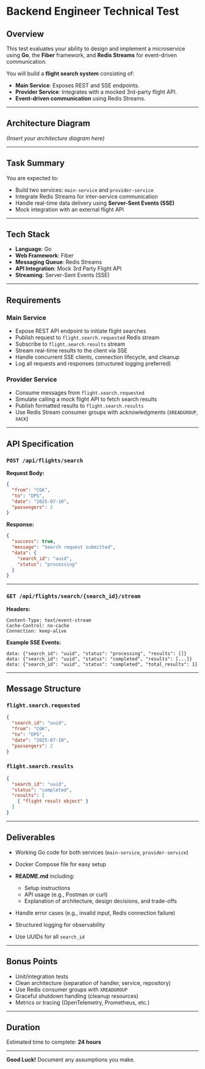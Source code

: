 # Backend Engineer Technical Test

## Overview
This test evaluates your ability to design and implement a microservice using **Go**, the **Fiber** framework, and **Redis Streams** for event-driven communication.  

You will build a **flight search system** consisting of:
- **Main Service**: Exposes REST and SSE endpoints.
- **Provider Service**: Integrates with a mocked 3rd-party flight API.
- **Event-driven communication** using Redis Streams.

---

## Architecture Diagram
*(Insert your architecture diagram here)*

---

## Task Summary
You are expected to:
- Build two services: `main-service` and `provider-service`
- Integrate Redis Streams for inter-service communication
- Handle real-time data delivery using **Server-Sent Events (SSE)**
- Mock integration with an external flight API

---

## Tech Stack
- **Language**: Go
- **Web Framework**: Fiber
- **Messaging Queue**: Redis Streams
- **API Integration**: Mock 3rd Party Flight API
- **Streaming**: Server-Sent Events (SSE)

---

## Requirements

### Main Service
- Expose REST API endpoint to initiate flight searches
- Publish request to `flight.search.requested` Redis stream
- Subscribe to `flight.search.results` stream
- Stream real-time results to the client via SSE
- Handle concurrent SSE clients, connection lifecycle, and cleanup
- Log all requests and responses (structured logging preferred)

### Provider Service
- Consume messages from `flight.search.requested`
- Simulate calling a mock flight API to fetch search results
- Publish formatted results to `flight.search.results`
- Use Redis Stream consumer groups with acknowledgments (`XREADGROUP`, `XACK`)

---

## API Specification

### `POST /api/flights/search`
**Request Body:**
```json
{
  "from": "CGK",
  "to": "DPS",
  "date": "2025-07-10",
  "passengers": 2
}
````

**Response:**

```json
{
  "success": true,
  "message": "Search request submitted",
  "data": {
    "search_id": "uuid",
    "status": "processing"
  }
}
```

---

### `GET /api/flights/search/{search_id}/stream`

**Headers:**

```
Content-Type: text/event-stream
Cache-Control: no-cache
Connection: keep-alive
```

**Example SSE Events:**

```
data: {"search_id": "uuid", "status": "processing", "results": []}
data: {"search_id": "uuid", "status": "completed", "results": [...]}
data: {"search_id": "uuid", "status": "completed", "total_results": 1}
```

---

## Message Structure

### `flight.search.requested`

```json
{
  "search_id": "uuid",
  "from": "CGK",
  "to": "DPS",
  "date": "2025-07-10",
  "passengers": 2
}
```

### `flight.search.results`

```json
{
  "search_id": "uuid",
  "status": "completed",
  "results": [
    { "flight result object" }
  ]
}
```

---

## Deliverables

* Working Go code for both services (`main-service`, `provider-service`)
* Docker Compose file for easy setup
* **README.md** including:

  * Setup instructions
  * API usage (e.g., Postman or curl)
  * Explanation of architecture, design decisions, and trade-offs
* Handle error cases (e.g., invalid input, Redis connection failure)
* Structured logging for observability
* Use UUIDs for all `search_id`

---

## Bonus Points

* Unit/integration tests
* Clean architecture (separation of handler, service, repository)
* Use Redis consumer groups with `XREADGROUP`
* Graceful shutdown handling (cleanup resources)
* Metrics or tracing (OpenTelemetry, Prometheus, etc.)

---

## Duration

Estimated time to complete: **24 hours**

---

**Good Luck!**
Document any assumptions you make.
